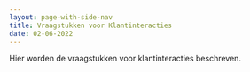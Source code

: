 ```yaml
---
layout: page-with-side-nav
title: Vraagstukken voor Klantinteracties
date: 02-06-2022
---
```


Hier worden de vraagstukken voor klantinteracties beschreven.